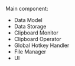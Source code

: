 
Main component:

- Data Model
- Data Storage
- Clipboard Monitor
- Clipboard Operator
- Global Hotkey Handler
- File Manager
- UI
